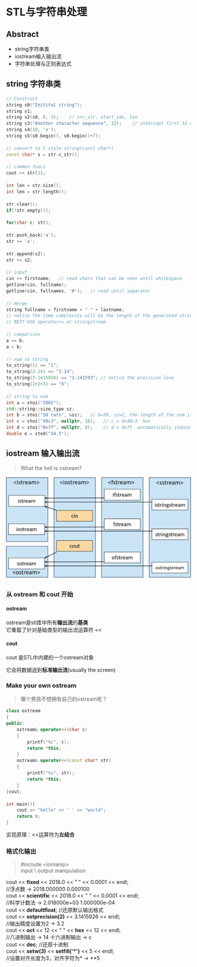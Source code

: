 # STL与字符串处理

## Abstract
- string字符串类
- iostream输入输出流
- 字符串处理与正则表达式

## string 字符串类

```cpp
// Construct
string s0("Initital string");
string s1;
string s2(s0, 8, 3);    // src_str, start_idx, len
string s3("Another character sequence", 12);    // intercept first 12 chars
string s4(10, 'x');
string s5(s0.begin(), s0.begin()+7);

// convert to C style string(const char*)
const char* s = str.c_str();

// common funcs
cout << str[1];

int len = str.size();
int len = str.length();

str.clear();
if(!str.empty());

for(char c: str);

str.push_back('a');
str += 'a';

str.append(s2);
str += s2;

// input
cin >> firstname;   // read chars that can be seen until whitespace
getline(cin, fullname);
getline(cin, fullnames, '#');   // read until separator

// merge
string fullname = firstname + " " + lastname;   
// notice the time complexity will be the length of the generated string
// BEST USE operator+= or stringstream

// comparison
a == b;
a < b;

// num to string
to_string(1) == "1";
to_string(3.14) == "3.14";
to_string(3.1415926) == "3.141593"; // notice the precision lose
to_string(1+2+3) == "6";

// string to num
int a = stoi("2001");
std::string::size_type sz;
int b = stoi("50 cats", &sz);   // b=50, sz=2, the length of the num is read into var sz
int c = stoi("40c3", nullptr, 16);   // c = 0x40c3  hex
int d = stoi("0x7f", nullptr, 0);    // d = 0x7f  automatically induce the base
double e = stod("34.5");

```

## iostream 输入输出流

> What the hell is ostream?

![avatar](pics/stl_iostream.png)

### 从 ostream 和 cout 开始

#### ostream
ostream是stl库中所有**输出流**的**基类**  
它重载了针对基础类型的输出流运算符 <<

#### cout
cout 是STL中内建的一个ostream对象

它会将数据送到**标准输出流**(usually the screen)

### Make your own ostream

> 哪个男孩不想拥有自己的ostream呢？

```cpp
class ostream
{
public:
    ostream& operator<<(char c)
    {
        printf("%c", c);
        return *this;
    }
    ostream& operator<<(const char* str)
    {
        printf("%s", str);
        return *this;
    }
}cout;

int main(){
    cout << "hello" << ' ' << "world";
    return 0;
}
```

实现原理：<<运算符为**左结合**

### 格式化输出

> #include \<iomanip\>  
> input \ output manipulation

cout << **fixed** << 2018.0 << " " << 0.0001 << endl;  
				//浮点数 -> 2018.000000 0.000100  
cout << **scientific** << 2018.0 << " " << 0.0001 << endl;  
				//科学计数法 -> 2.018000e+03 1.000000e-04  
cout << **defaultfloat**;  //还原默认输出格式  
cout << **setprecision(2)** << 3.1415926 << endl;  
				//输出精度设置为2 -> 3.2  
cout << **oct** << 12 << " " << **hex** << 12 << endl;   
				//八进制输出 -> 14  十六进制输出 -> c  
cout << **dec**;	//还原十进制  
cout << **setw(3)** << **setfill('*')** << 5 << endl;  
				//设置对齐长度为3，对齐字符为* -> **5  
